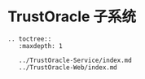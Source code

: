 # TrustOracle 子系统
```eval_rst
.. toctree::
   :maxdepth: 1

   ../TrustOracle-Service/index.md
   ../TrustOracle-Web/index.md
```
